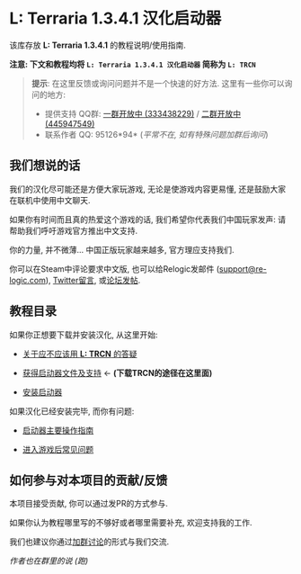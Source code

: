 # L: Terraria 1.3.4.1 汉化启动器

该库存放 **L: Terraria 1.3.4.1** 的教程说明/使用指南.

**注意: 下文和教程均将 `L: Terraria 1.3.4.1 汉化启动器` 简称为 `L: TRCN`**

> **提示**: 在这里反馈或询问问题并不是一个快速的好方法.
> 这里有一些你可以询问的地方:
> * 提供支持 QQ群: [一群开放中 (333438229)][1] / [二群开放中 (445947549)][2]
> * 联系作者 QQ: 95126\*94* (*平常不在, 如有特殊问题加群后询问*)

## 我们想说的话

我们的汉化尽可能还是方便大家玩游戏, 无论是使游戏内容更易懂, 还是鼓励大家在联机中使用中文聊天.

如果你有时间而且真的热爱这个游戏的话, 我们希望你代表我们中国玩家发声: 请帮助我们呼吁游戏官方推出中文支持.

你的力量, 并不微薄... 中国正版玩家越来越多, 官方理应支持我们.

你可以在Steam中评论要求中文版, 也可以给Relogic发邮件 (<support@re-logic.com>), [Twitter留言][3], 或[论坛发帖][4].

## 教程目录

如果你正想要下载并安装汉化, 从这里开始:

* [关于应不应该用 **L: TRCN** 的答疑](WhyL.md)

* [获得启动器文件及支持](HowToDownload.md) ← **(下载TRCN的途径在这里面)**

* [安装启动器](HowToInstall.md)

如果汉化已经安装完毕, 而你有问题:

* [启动器主要操作指南](HowToUse.md)

* [进入游戏后常见问题](FAQaboutL.md)

## 如何参与对本项目的贡献/反馈

本项目接受贡献, 你可以通过发PR的方式参与.

如果你认为教程哪里写的不够好或者哪里需要补充, 欢迎支持我的工作.

我们也建议你通过[加群讨论][1]的形式与我们交流.

*作者也在群里的说 (跑)*

[1]: http://shang.qq.com/wpa/qunwpa?idkey=9a82db4a2bc44dd678c06524daec46205ef26c72775eb738bdc2c6b26211b264
[2]: http://shang.qq.com/wpa/qunwpa?idkey=7c9766593bc3e389e3a199ddcb66098ecf58cf4c2b822f2f983bc2727a0669d1
[3]: https://twitter.com/Terraria_Logic
[4]: http://terraria.org/